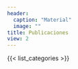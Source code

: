 ```yaml
---
header:
  caption: "Material"
  image: ""
title: Publicaciones
view: 2
---
```

{{< list_categories >}}